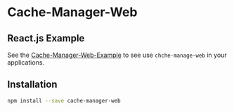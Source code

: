 # Cache-Manager-Web

## React.js Example

See the [Cache-Manager-Web-Example](https://github.com/shianqi/cache-manager-web-example) to see use `chche-manage-web` in your applications.

## Installation

```bash
npm install --save cache-manager-web
```
